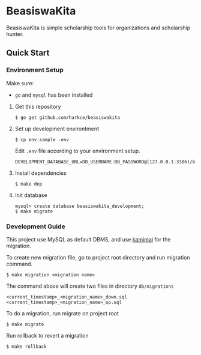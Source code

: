 # BeasiswaKita
BeasiswaKita is simple scholarship tools for organizations and scholarship hunter.

## Quick Start
### Environment Setup
Make sure:
- `go` and `mysql` has been installed

1. Get this repository
    ```
    $ go get github.com/harkce/beasiswakita
    ```
2. Set up development environtment
    ```
    $ cp env.sample .env
    ```
    Edit `.env` file according to your environment setup.
    ```env
    DEVELOPMENT_DATABASE_URL=DB_USERNAME:DB_PASSWORD@(127.0.0.1:3306)/beasiswakita_development
    ```
3. Install dependencies
    ```
    $ make dep
    ```
3. Init database
    ```
    mysql> create database beasiswakita_development;
    $ make migrate
    ```
### Development Guide
This project use MySQL as default DBMS, and use [kamimai](https://github.com/Fs02/kamimai) for the migration.

To create new migration file, go to project root directory and run migration command.
  ```
  $ make migration <migration name>
  ```
The command above will create two files in directory `db/migrations`
  ```
  <current_timestamp>_<migration_name>_down.sql
  <current_timestamp>_<migration_name>_up.sql
  ```
To do a migration, run migrate on project root
  ```
  $ make migrate
  ```
Run rollback to revert a migration
  ```
  $ make rollback
  ```
